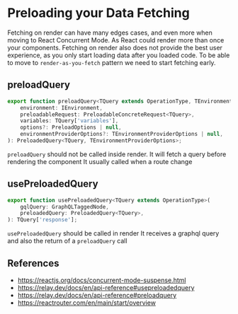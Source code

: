 # Preloading your Data Fetching

Fetching on render can have many edges cases, and even more when moving to React Concurrent Mode.
As React could render more than once your components.
Fetching on render also does not provide the best user experience,
as you only start loading data after you loaded code.
To be able to move to `render-as-you-fetch` pattern we need to start fetching early.

## preloadQuery

```jsx
export function preloadQuery<TQuery extends OperationType, TEnvironmentProviderOptions = any>(
    environment: IEnvironment,
    preloadableRequest: PreloadableConcreteRequest<TQuery>,
    variables: TQuery['variables'],
    options?: PreloadOptions | null,
    environmentProviderOptions?: TEnvironmentProviderOptions | null,
): PreloadedQuery<TQuery, TEnvironmentProviderOptions>;
```

`preloadQuery` should not be called inside render.
It will fetch a query before rendering the component
It usually called when a route change

## usePreloadedQuery

```jsx
export function usePreloadedQuery<TQuery extends OperationType>(
    gqlQuery: GraphQLTaggedNode,
    preloadedQuery: PreloadedQuery<TQuery>,
): TQuery['response'];
```

`usePreloadedQuery` should be called in render
It receives a graphql query and also the return of a `preloadQuery` call

## References

- https://reactjs.org/docs/concurrent-mode-suspense.html
- https://relay.dev/docs/en/api-reference#usepreloadedquery
- https://relay.dev/docs/en/api-reference#preloadquery
- https://reactrouter.com/en/main/start/overview